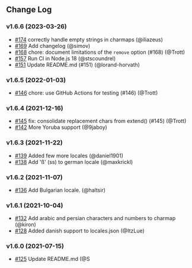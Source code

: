 ## Change Log

### v1.6.6 (2023-03-26)
- [#174](https://github.com/simov/slugify/pull/174) correctly handle empty strings in charmaps (@iliazeus)
- [#169](https://github.com/simov/slugify/pull/169) Add changelog (@simov)
- [#168](https://github.com/simov/slugify/pull/168) chore: document limitations of the `remove` option (#168) (@Trott)
- [#157](https://github.com/simov/slugify/pull/157) Run CI in Node.js 18 (@stscoundrel)
- [#151](https://github.com/simov/slugify/pull/151) Update README.md (#151) (@lorand-horvath)

### v1.6.5 (2022-01-03)
- [#146](https://github.com/simov/slugify/pull/146) chore: use GitHub Actions for testing (#146) (@Trott)

### v1.6.4 (2021-12-16)
- [#145](https://github.com/simov/slugify/pull/145) fix: consolidate replacement chars from extend() (#145) (@Trott)
- [#142](https://github.com/simov/slugify/pull/142) More Yoruba support (@9jaboy)

### v1.6.3 (2021-11-22)
- [#139](https://github.com/simov/slugify/pull/139) Added few more locales (@daniel1901)
- [#138](https://github.com/simov/slugify/pull/138) Add 'ß' (ss) to german locale (@maxkrickl)

### v1.6.2 (2021-11-07)
- [#136](https://github.com/simov/slugify/pull/136) Add Bulgarian locale. (@haltsir)

### v1.6.1 (2021-10-04)
- [#132](https://github.com/simov/slugify/pull/132) Add arabic and persian characters and numbers to charmap (@kiron)
- [#128](https://github.com/simov/slugify/pull/128) Added danish support to locales.json (@ItzLue)

### v1.6.0 (2021-07-15)
- [#125](https://github.com/simov/slugify/pull/125) Update README.md (@S